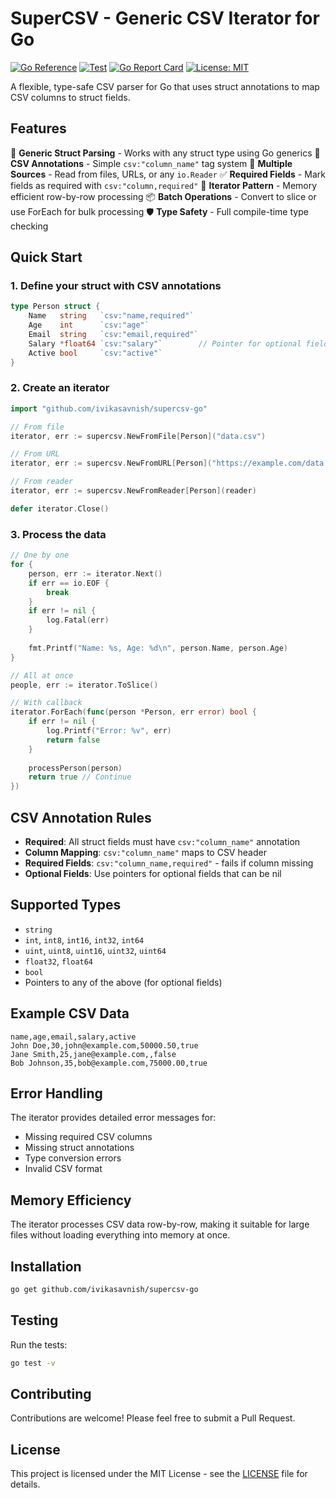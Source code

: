 # SuperCSV - Generic CSV Iterator for Go

[![Go Reference](https://pkg.go.dev/badge/github.com/ivikasavnish/supercsv-go.svg)](https://pkg.go.dev/github.com/ivikasavnish/supercsv-go)
[![Test](https://github.com/ivikasavnish/supercsv-go/workflows/Test/badge.svg)](https://github.com/ivikasavnish/supercsv-go/actions)
[![Go Report Card](https://goreportcard.com/badge/github.com/ivikasavnish/supercsv-go)](https://goreportcard.com/report/github.com/ivikasavnish/supercsv-go)
[![License: MIT](https://img.shields.io/badge/License-MIT-yellow.svg)](https://opensource.org/licenses/MIT)

A flexible, type-safe CSV parser for Go that uses struct annotations to map CSV columns to struct fields.

## Features

🎯 **Generic Struct Parsing** - Works with any struct type using Go generics
📝 **CSV Annotations** - Simple `csv:"column_name"` tag system
🔧 **Multiple Sources** - Read from files, URLs, or any `io.Reader`
✅ **Required Fields** - Mark fields as required with `csv:"column,required"`
🚀 **Iterator Pattern** - Memory efficient row-by-row processing
📦 **Batch Operations** - Convert to slice or use ForEach for bulk processing
🛡️ **Type Safety** - Full compile-time type checking

## Quick Start

### 1. Define your struct with CSV annotations

```go
type Person struct {
    Name   string   `csv:"name,required"`
    Age    int      `csv:"age"`
    Email  string   `csv:"email,required"`
    Salary *float64 `csv:"salary"`        // Pointer for optional fields
    Active bool     `csv:"active"`
}
```

### 2. Create an iterator

```go
import "github.com/ivikasavnish/supercsv-go"

// From file
iterator, err := supercsv.NewFromFile[Person]("data.csv")

// From URL  
iterator, err := supercsv.NewFromURL[Person]("https://example.com/data.csv")

// From reader
iterator, err := supercsv.NewFromReader[Person](reader)

defer iterator.Close()
```

### 3. Process the data

```go
// One by one
for {
    person, err := iterator.Next()
    if err == io.EOF {
        break
    }
    if err != nil {
        log.Fatal(err)
    }
    
    fmt.Printf("Name: %s, Age: %d\n", person.Name, person.Age)
}

// All at once
people, err := iterator.ToSlice()

// With callback
iterator.ForEach(func(person *Person, err error) bool {
    if err != nil {
        log.Printf("Error: %v", err)
        return false
    }
    
    processPerson(person)
    return true // Continue
})
```

## CSV Annotation Rules

- **Required**: All struct fields must have `csv:"column_name"` annotation
- **Column Mapping**: `csv:"column_name"` maps to CSV header
- **Required Fields**: `csv:"column_name,required"` - fails if column missing
- **Optional Fields**: Use pointers for optional fields that can be nil

## Supported Types

- `string`
- `int`, `int8`, `int16`, `int32`, `int64`
- `uint`, `uint8`, `uint16`, `uint32`, `uint64`
- `float32`, `float64`
- `bool`
- Pointers to any of the above (for optional fields)

## Example CSV Data

```csv
name,age,email,salary,active
John Doe,30,john@example.com,50000.50,true
Jane Smith,25,jane@example.com,,false
Bob Johnson,35,bob@example.com,75000.00,true
```

## Error Handling

The iterator provides detailed error messages for:
- Missing required CSV columns
- Missing struct annotations
- Type conversion errors
- Invalid CSV format

## Memory Efficiency

The iterator processes CSV data row-by-row, making it suitable for large files without loading everything into memory at once.

## Installation

```bash
go get github.com/ivikasavnish/supercsv-go
```

## Testing

Run the tests:

```bash
go test -v
```

## Contributing

Contributions are welcome! Please feel free to submit a Pull Request.

## License

This project is licensed under the MIT License - see the [LICENSE](LICENSE) file for details.